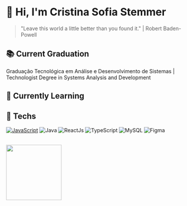 # 🌟 Hi, I'm Cristina Sofia Stemmer 
> "Leave this world a little better than you found it." | Robert Baden-Powell

## 📚 Current Graduation
Graduação Tecnológica em Análise e Desenvolvimento de Sistemas | Technologist Degree in Systems Analysis and Development

## 🌱 Currently Learning



## 🔭 Techs 
[![JavaScript](https://img.shields.io/badge/JavaScript-F7DF1E?logo=javascript&logoColor=000)](#)
![Java](https://img.shields.io/badge/Java-ED8B00?style=for-the-badge&logo=openjdk&logoColor=white)
![ReactJs](https://img.shields.io/badge/-ReactJs-61DAFB?logo=react&logoColor=white&style=for-the-badge) 
![TypeScript](https://img.shields.io/badge/TypeScript-007ACC?style=for-the-badge&logo=typescript&logoColor=white)
![MySQL](https://img.shields.io/badge/MySQL-005C84?style=for-the-badge&logo=mysql&logoColor=white)
![Figma](https://img.shields.io/badge/Figma-F24E1E?style=for-the-badge&logo=figma&logoColor=white
) 

<br> 
<div style="width:800px; margin:0 auto;"> 
    <a href="https://github.com/cristinasstemmer/convoychat">
      <img height=150 align="center" src="https://github-readme-stats.vercel.app/api/top-langs?username=cristinasstemmer&layout=compact&langs_count=8&card_width=320&theme=tokyonight" />
  </a> 

</div>
